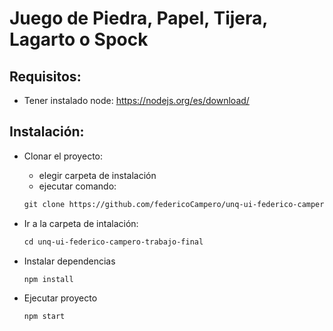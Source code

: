 # Juego de Piedra, Papel, Tijera, Lagarto o Spock

## Requisitos:
 * Tener instalado node: https://nodejs.org/es/download/

## Instalación:

 * Clonar el proyecto:
    - elegir carpeta de instalación
    - ejecutar comando: 
    ```xml
    git clone https://github.com/federicoCampero/unq-ui-federico-campero-trabajo-final.git

    ```
    
 * Ir a la carpeta de intalación:
    ```xml
    cd unq-ui-federico-campero-trabajo-final

    ```

 * Instalar dependencias
    ```xml
    npm install 

    ```

 * Ejecutar proyecto 
    ```xml
    npm start 

    ```
    

